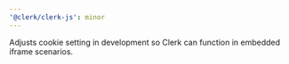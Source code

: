 ```yaml
---
'@clerk/clerk-js': minor
---
```


Adjusts cookie setting in development so Clerk can function in embedded iframe scenarios.
